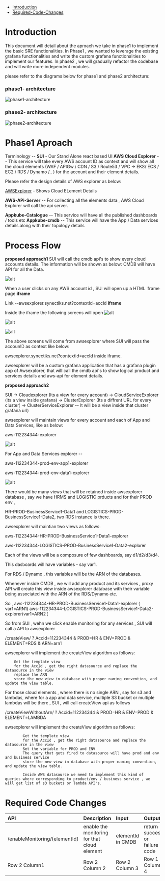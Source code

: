 - [Introduction](#introduction)
- [Required-Code-Changes](#required-code-changes)
# Introduction
This document will detail about the aproach we take in phase1 to implement the basic SRE functionalities.
In Phase1 , we wanted to leverage the existing grafana functionalities and write the custom grafana functionalities to implement our features. In phase2 , we will gradually refactor the codebase and will write more independent modules.


please refer to the diagrams below for phase1 and phase2 architecture:
### phase1- architecture

![phase1-architecture](https://raw.githubusercontent.com/AppkubeCloud/appkube-architectures/main/LayeredArchitecture-phase1.svg)

### phase2- architecture

![phase2-architecture](https://raw.githubusercontent.com/AppkubeCloud/appkube-architectures/main/LayeredArchitecture-phase2.svg)


# Phase1 Aproach
Terminology --
**SUI** - Our Stand Alone react based UI
**AWS Cloud Explorer** -- This service will take every AWS account ID as context and will show all the cloud 
elements (WAF / APIGw / CDN / S3 / Route53 / VPC -> EKS/ ECS / EC2 / RDS / Dynamo /.. ) for the account and their element details.

Please refer the design details of AWS explorer as below:

[AWSExplorer](https://www.figma.com/proto/tmzdMgCegtVSQLVgHR6uc3/Netlifi-Usecase-file?page-id=0%3A1&node-id=37%3A16358&viewport=184%2C-681%2C0.04&scaling=scale-down&starting-point-node-id=37%3A16358&show-proto-sidebar=1)  - Shows Cloud ELement Details 

**AWS-API-Server** -- For collecting all the elements data , AWS Cloud Explorer will call the api server.

**Appkube-Catalogue** --  This service will have all the published dashboards / tools etc 
**Appkube-cmdb** -- This service  will have the App / Data services details along with their topology details

# Process Flow
**proposed approach1**
SUI will call the cmdb api's to show every cloud accounts details. The information will be shown as below:
CMDB will have API for all the Data.

![alt](./images/home.jpg)

When a user clicks on any AWS account id , SUI will open up a HTML iframe page 
**iframe**

Link --awsexplorer.synectiks.net?contextId=accId
**iframe**

Inside the iframe the  following screens will open
![alt](./images/CloudElements/cloud-element1.jpg)

![alt](./images/CloudElements/cloud-element2.jpg)

![alt](./images/CloudElements/cloud-element3.jpg)

The above screens will come from awsexplorer where SUI will pass the accounID as context like below:

awsexplorer.synectiks.net?contextId=accId inside iframe.

awsexplorer will be a custom grafana application that has a grafana plugin app of Awsexplorer, that will call the cmdb api's to show logical product and services details and aws-api for element details. 

**proposed approach2**

SUI -> Cloudexplorer (Its a view for every account)
    -> CloudServiceExplorer (its a view inside grafana)
    -> ClusterExplorer (Its a diffrent URL for every cluster)
    -> ClusterServiceExplorer -- It will be a view inside that cluster grafana url)



awsexplorer will maintain views for every account and each of App and Data Services, like as below:

aws-112234344-explorer

![alt](./images/CloudElements/cloud-element2.jpg)

For App and Data Services explorer --

aws-112234344-prod-env-app1-explorer

aws-112234344-prod-env-data1-explorer

![alt](./images/CloudElements/cloud-element4.jpg)

There would be many views that will be retained inside awsexplorer database , say we have HRMS and LOGISTIC prducts and for their PROD env , 

HR-PROD-BusinessService1-Data1  and LOGISTICS-PROD-BusinessService1-Data2, two RDS instance is there.

awsexplorer will maintian two views as follows:

aws-112234344-HR-PROD-BusinessService1-Data1-explorer

aws-112234344-LOGISTICS-PROD-BusinessService1-Data2-explorer

Each of the views will be a composure of few dashboards, say d1/d2/d3/d4.

This dasboards will have variables - say var1.

For RDS / Dynamo , this variables will be the ARN of the databases.

Whenever inside CMDB , we will add any product and its services , proxy API will create this view inside 
awsexplorer database with their variable being associated with the ARN of the RDS/Dynamo etc.

So , 
aws-112234344-HR-PROD-BusinessService1-Data1-explorer ( var1=ARN1)
aws-112234344-LOGISTICS-PROD-BusinessService1-Data2-explorer(var1=ARN2 )

So from SUI , wehn we click enable monitoring for any services , SUI will call a API to awsexplorer 

/createView/ ? Accid=112234344 & PROD=HR & ENV=PROD & ELEMENT=RDS & ARN=arn1

awsexplorer will implement the createView algorithm as follows:

        Get the template view 
        for the AccId , get the right datasource and replace the datasource in the view
        replace the ARN 
        store the new view in database with proper naming convention, and update the view table.

For those cloud elements , where there is no single ARN , say for s3 and lambdas, where for a app and data 
service, multiple S3 bucket or multiple lambdas will be there , SUI , will call createView api as follows

/createViewWithoutArn/ ? Accid=112234344 & PROD=HR & ENV=PROD & ELEMENT=LAMBDA

awsexplorer will implement the createView algorithm as follows:

            Get the template view 
            for the AccId , get the right datasource and replace the datasource in the view
            Set the variable for PROD and ENV
            The query that gets fired to datasource will have prod and env and business service
            store the new view in database with proper naming convention, and update the view table.

            Inside AWS datasource we need to implement this kind of queries where corresponding to product/env / business service , we will get list of s3 buckets or lambda API's.


# Required Code Changes


|API | Description | Input | Output |
|:---|:---|:---|:---|
|/enableMonitoring/{elementId} | enable the monitoring for that cloud element| elementId in CMDB |  return success or failure code|
|Row 2 Column1 | Row 2 Column 2 | Row 2 Column 3 |  Row 1 Column 4 |